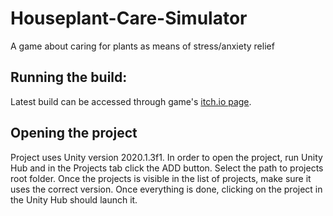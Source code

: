 # Houseplant-Care-Simulator
A game about caring for plants as means of stress/anxiety relief

## Running the build:

Latest build can be accessed through game's [itch.io page](https://kriskevel.itch.io/houseplant-care-simulator).

## Opening the project

Project uses Unity version 2020.1.3f1. In order to open the project, run Unity Hub and in the Projects tab click the ADD button. 
Select the path to projects root folder. Once the projects is visible in the list of projects, make sure it uses the correct version.
Once everything is done, clicking on the project in the Unity Hub should launch it.
